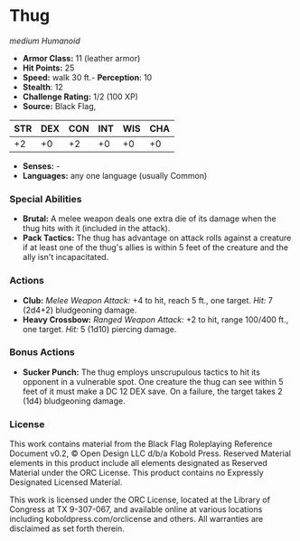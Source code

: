 # Thug

*medium* *Humanoid*

- **Armor Class:** 11 (leather armor)
- **Hit Points:** 25 
- **Speed:** walk 30 ft.- **Perception**: 10
- **Stealth**: 12
- **Challenge Rating:** 1/2 (100 XP)
- **Source:** Black Flag,

| STR | DEX | CON | INT | WIS | CHA |
| --- | --- | --- | --- | --- | --- |
| +2 | +0 | +2 | +0 | +0 | +0 |

- **Senses:** -
- **Languages:** any one language (usually Common)

### Special Abilities

- **Brutal:** A melee weapon deals one extra die of its damage when the thug hits with it (included in the attack).
- **Pack Tactics:** The thug has advantage on attack rolls against a creature if at least one of the thug's allies is within 5 feet of the creature and the ally isn't incapacitated.

### Actions

- **Club:** _Melee Weapon Attack:_ +4 to hit, reach 5 ft., one target. _Hit:_ 7 (2d4+2) bludgeoning damage.
- **Heavy Crossbow:** _Ranged Weapon Attack:_ +2 to hit, range 100/400 ft., one target. _Hit:_ 5 (1d10) piercing damage.

### Bonus Actions

- **Sucker Punch:** The thug employs unscrupulous tactics to hit its opponent in a vulnerable spot. One creature the thug can see within 5 feet of it must make a DC 12 DEX save. On a failure, the target takes 2 (1d4) bludgeoning damage.


### License

This work contains material from the Black Flag Roleplaying Reference Document v0.2, © Open Design LLC d/b/a Kobold Press. Reserved Material elements in this product include all elements designated as Reserved Material under the ORC License. This product contains no Expressly Designated Licensed Material.

This work is licensed under the ORC License, located at the Library of Congress at TX 9-307-067, and available online at various locations including koboldpress.com/orclicense and others. All warranties are disclaimed as set forth therein.
